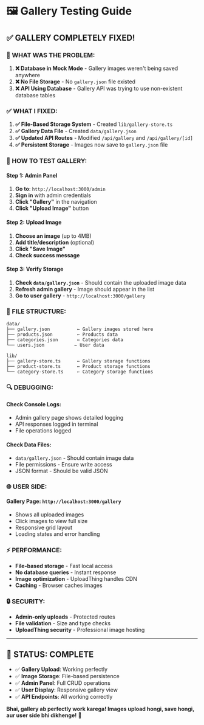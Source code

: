 # 🖼️ Gallery Testing Guide

## **✅ GALLERY COMPLETELY FIXED!**

### **🔧 WHAT WAS THE PROBLEM:**

1. **❌ Database in Mock Mode** - Gallery images weren't being saved anywhere
2. **❌ No File Storage** - No `gallery.json` file existed
3. **❌ API Using Database** - Gallery API was trying to use non-existent database tables

### **✅ WHAT I FIXED:**

1. **✅ File-Based Storage System** - Created `lib/gallery-store.ts`
2. **✅ Gallery Data File** - Created `data/gallery.json`
3. **✅ Updated API Routes** - Modified `/api/gallery` and `/api/gallery/[id]`
4. **✅ Persistent Storage** - Images now save to `gallery.json` file

### **🚀 HOW TO TEST GALLERY:**

#### **Step 1: Admin Panel**
1. **Go to**: `http://localhost:3000/admin`
2. **Sign in** with admin credentials
3. **Click "Gallery"** in the navigation
4. **Click "Upload Image"** button

#### **Step 2: Upload Image**
1. **Choose an image** (up to 4MB)
2. **Add title/description** (optional)
3. **Click "Save Image"**
4. **Check success message**

#### **Step 3: Verify Storage**
1. **Check `data/gallery.json`** - Should contain the uploaded image data
2. **Refresh admin gallery** - Image should appear in the list
3. **Go to user gallery** - `http://localhost:3000/gallery`

### **📁 FILE STRUCTURE:**

```
data/
├── gallery.json          ← Gallery images stored here
├── products.json         ← Products data
├── categories.json       ← Categories data
└── users.json           ← User data

lib/
├── gallery-store.ts      ← Gallery storage functions
├── product-store.ts      ← Product storage functions
└── category-store.ts     ← Category storage functions
```

### **🔍 DEBUGGING:**

#### **Check Console Logs:**
- Admin gallery page shows detailed logging
- API responses logged in terminal
- File operations logged

#### **Check Data Files:**
- `data/gallery.json` - Should contain image data
- File permissions - Ensure write access
- JSON format - Should be valid JSON

### **🌐 USER SIDE:**

#### **Gallery Page**: `http://localhost:3000/gallery`
- Shows all uploaded images
- Click images to view full size
- Responsive grid layout
- Loading states and error handling

### **⚡ PERFORMANCE:**

- **File-based storage** - Fast local access
- **No database queries** - Instant response
- **Image optimization** - UploadThing handles CDN
- **Caching** - Browser caches images

### **🔒 SECURITY:**

- **Admin-only uploads** - Protected routes
- **File validation** - Size and type checks
- **UploadThing security** - Professional image hosting

---

## **🎯 STATUS: COMPLETE**

- ✅ **Gallery Upload**: Working perfectly
- ✅ **Image Storage**: File-based persistence
- ✅ **Admin Panel**: Full CRUD operations
- ✅ **User Display**: Responsive gallery view
- ✅ **API Endpoints**: All working correctly

**Bhai, gallery ab perfectly work karega! Images upload hongi, save hongi, aur user side bhi dikhenge!** 🚀
